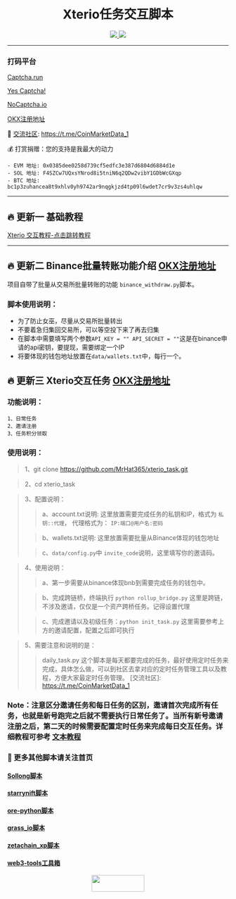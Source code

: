 <h1 align="center"> Xterio任务交互脚本 </h1>
<p align="center">
  <a href="#"><img src="https://img.shields.io/badge/Python-3.11-fadf6f"> </a>
  <a href="https://twitter.com/Crypto0xM"> <img src="https://img.shields.io/twitter/url?url=https%3A%2F%2Ftwitter.com%2FCrypto0xM">
  </a>
</p>

---

### 打码平台
[Captcha.run](https://captcha.run/sso?inviter=766e7788-4ff4-47b6-b991-93ac43dbbfae)

[Yes Captcha!](https://yescaptcha.com/i/Sy4ti1)

[NoCaptcha.io](https://www.nocaptcha.io/register?c=W9SAq9)

[OKX注册地址](https://www.ouxyi.style/join/TOTHEMOON25)


🔔 [交流社区](https://t.me/CoinMarketData_1): https://t.me/CoinMarketData_1

💰 打赏捐赠：您的支持是我最大的动力

    - EVM 地址: 0x0385dee0258d739cf5edfc3e387d6804d6884d1e
    - SOL 地址: F4SZCw7UQxsYNrod8i5tniN6q2QDw2vibY1GDbWcGXqp
    - BTC 地址: bc1p3zuhancea8t9xhlv0yh9742ar9nqgkjzd4tp09l6wdet7cr9v3zs4uhlqw


---
## 🔥‍ 更新一 基础教程
[Xterio 交互教程-点击跳转教程](https://github.com/MrHat365/xterio_task/blob/main/%E4%BA%A4%E4%BA%92%E6%95%99%E7%A8%8B.md)

---
## 🔥‍ 更新二 Binance批量转账功能介绍 [OKX注册地址](https://www.ouxyi.style/join/TOTHEMOON25)
项目自带了批量从交易所批量转账的功能 `binance_withdraw.py`脚本。

### 脚本使用说明：

- 为了防止女巫，尽量从交易所批量转出
- 不要着急归集回交易所，可以等空投下来了再去归集
- 在脚本中需要填写两个参数`API_KEY = "" API_SECRET = ""`这是在binance申请的api密钥，要提现，需要绑定一个IP
- 将要体现的钱包地址放置在`data/wallets.txt`中，每行一个。


## 🔥‍ 更新三 Xterio交互任务 [OKX注册地址](https://www.ouxyi.style/join/TOTHEMOON25)

### 功能说明：
    1、日常任务
    2、邀请注册
    3、任务积分领取

### 使用说明：

> 1、git clone https://github.com/MrHat365/xterio_task.git

> 2、cd xterio_task

> 3、配置说明： 
>> a、account.txt说明: 这里放置需要完成任务的私钥和IP，格式为 `私钥::代理`， 代理格式为： `IP:端口@用户名:密码`
> 
>> b、wallets.txt说明: 这里放置需要批量从Binance体现的钱包地址
> 
>> c、`data/config.py`中 `invite_code`说明，这里填写你的邀请码。

> 4、使用说明：
>> a、第一步需要从binance体现bnb到需要完成任务的钱包中。
> 
>> b、完成跨链桥，终端执行 `python rollup_bridge.py` 这里是跨链，不涉及邀请，仅仅是一个资产跨桥任务。记得设置代理
> 
>> c、完成邀请以及初级任务：`python init_task.py` 这里需要参考上方的邀请配置，配置之后即可执行

> 5、需要注意和说明的是：
>> daily_task.py 这个脚本是每天都要完成的任务，最好使用定时任务来完成，具体怎么做，可以到社区去拿对应的定时任务管理工具以及教程，方便大家最定时任务管理。
    [交流社区]: https://t.me/CoinMarketData_1


### Note：注意区分邀请任务和每日任务的区别，邀请首次完成所有任务，也就是新号跑完之后就不需要执行日常任务了。当所有新号邀请注册之后，第二天的时候需要配置定时任务来完成每日交互任务。详细教程可参考 [文本教程](https://github.com/MrHat365/xterio_task/blob/main/%E4%BA%A4%E4%BA%92%E6%95%99%E7%A8%8B.md)

### 🐹 更多其他脚本请关注首页
#### [Sollong脚本](https://github.com/MrHat365/sollong_daily_task.git)
#### [starrynift脚本](https://github.com/MrHat365/starrynift.git)
#### [ore-python脚本](https://github.com/MrHat365/ore-python)
#### [grass_io脚本](https://github.com/MrHat365/grass_io)
#### [zetachain_xp脚本](https://github.com/MrHat365/zetachain_xp)
#### [web3-tools工具箱](https://github.com/MrHat365/web3-tools)

<p align="center">
  <a href="https://twitter.com/Crypto0xM"> <img width="120" height="38" src="https://img.shields.io/twitter/url?url=https%3A%2F%2Ftwitter.com%2FCrypto0xM"/>
  </a>
</p>
